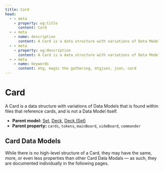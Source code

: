 ```yaml
---
title: Card
head:
  - - meta
    - property: og:title
      content: Card
  - - meta
    - name: description
      content: A Card is a data structure with variations of Data Models that is found within files that reference cards, and is not a Data Model itself.
  - - meta
    - property: og:description
      content: A Card is a data structure with variations of Data Models that is found within files that reference cards, and is not a Data Model itself.
  - - meta
    - name: keywords
      content: mtg, magic the gathering, mtgjson, json, card
---
```


# Card

A Card is a data structure with variations of Data Models that is found within files that reference cards, and is not a Data Model itself.

- **Parent model:** [Set](/data-models/set/), [Deck](/data-models/deck/), [Deck (Set)](/data-models/deck-set/)
- **Parent property:** `cards`, `tokens`, `mainBoard`, `sideBoard`, `commander`

## Card Data Models

While there is no high-level structure of a Card, they may have the same, more, or even less properties than other Card Data Modals &mdash; as such, they are documented individually in the following pages.
